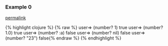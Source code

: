 ### Example 0
[permalink](#example-0)

{% highlight clojure %}
{% raw %}
user=> (number? 1)
true
user=> (number? 1.0)
true
user=> (number? :a)
false
user=> (number? nil)
false
user=> (number? "23")
false{% endraw %}
{% endhighlight %}


